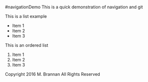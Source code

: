 #navigationDemo
This is a quick demonstration of navigation and git

This is a list example
* Item 1
* Item 2
* Item 3

This is an ordered list
1. Item 1
2. Item 2
3. Item 3

Copyright 2016 M. Brannan All Rights Reserved
